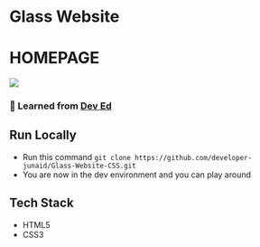 # Glass Website

# HOMEPAGE

<img src='home.png'/>

### :link: Learned from [Dev Ed](https://youtu.be/O7WbVj5apxU)

## Run Locally

- Run this command `git clone https://github.com/developer-junaid/Glass-Website-CSS.git`
- You are now in the dev environment and you can play around

## Tech Stack

- HTML5
- CSS3
